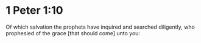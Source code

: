 # 1 Peter 1:10

Of which salvation the prophets have inquired and searched diligently, who prophesied of the grace [that should come] unto you: